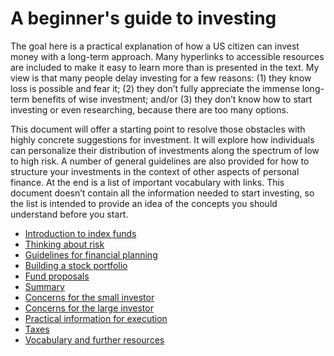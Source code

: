 # A beginner's guide to investing

The goal here is a practical explanation of how a US citizen can invest money with a long-term approach. Many hyperlinks to accessible resources are included to make it easy to learn more than is presented in the text. My view is that many people delay investing for a few reasons: (1) they know loss is possible and fear it; (2) they don’t fully appreciate the immense long-term benefits of wise investment; and/or (3) they don’t know how to start investing or even researching, because there are too many options.

This document will offer a starting point to resolve those obstacles with highly concrete suggestions for investment. It will explore how individuals can personalize their distribution of investments along the spectrum of low to high risk. A number of general guidelines are also provided for how to structure your investments in the context of other aspects of personal finance. At the end is a list of important vocabulary with links. This document doesn’t contain all the information needed to start investing, so the list is intended to provide an idea of the concepts you should understand before you start.

* [Introduction to index funds](https://github.com/investindex/Index)
* [Thinking about risk](https://github.com/investindex/Risk)
* [Guidelines for financial planning](https://github.com/investindex/Guidelines)
* [Building a stock portfolio](https://github.com/investindex/Portfolio)
* [Fund proposals](https://github.com/investindex/Funds)
* [Summary](https://github.com/investindex/Summary)
* [Concerns for the small investor](https://github.com/investindex/Small)
* [Concerns for the large investor](https://github.com/investindex/Large)
* [Practical information for execution](https://github.com/investindex/Practical)
* [Taxes](https://github.com/investindex/Taxes)
* [Vocabulary and further resources](https://github.com/investindex/Vocab)
